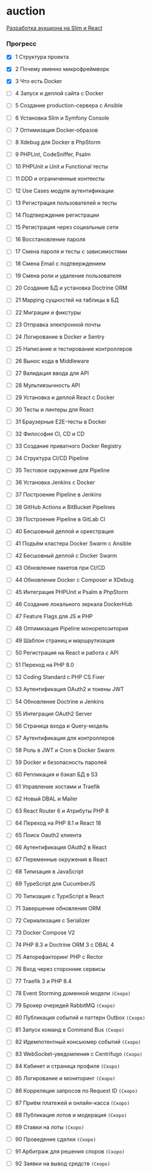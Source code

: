 # auction
[Разработка аукциона на Slim и React](https://deworker.pro/edu/series/interactive-site)

### Прогресс
 - [x] 1 Структура проекта
 - [x] 2 Почему именно микрофреймворк
 - [x] 3 Что есть Docker 
 - [ ] 4 Запуск и деплой сайта с Docker 
 - [ ] 5 Создание production-сервера c Ansible 
 - [ ] 6 Установка Slim и Symfony Console 
 - [ ] 7 Оптимизация Docker-образов
 - [ ] 8 Xdebug для Docker в PhpStorm
 - [ ] 9 PHPLint, CodeSniffer, Psalm
 - [ ] 10 PHPUnit и Unit и Functional тесты
 - [ ] 11 DDD и ограниченные контексты 
 - [ ] 12 Use Cases модуля аутентификации 
 - [ ] 13 Регистрация пользователей и тесты 
 - [ ] 14 Подтверждение регистрации 
 - [ ] 15 Регистрация через социальные сети
 - [ ] 16 Восстановление пароля
 - [ ] 17 Смена пароля и тесты с зависимостями
 - [ ] 18 Смена Email с подтверждением
 - [ ] 19 Смена роли и удаление пользователя
 - [ ] 20 Создание БД и установка Doctrine ORM
 - [ ] 21 Mapping сущностей на таблицы в БД 
 - [ ] 22 Миграции и фикстуры
 - [ ] 23 Отправка электронной почты
 - [ ] 24 Логирование в Docker и Sentry
 - [ ] 25 Написание и тестирование контроллеров
 - [ ] 26 Вынос кода в Middleware
 - [ ] 27 Валидация ввода для API
 - [ ] 28 Мультиязычность API
 - [ ] 29 Установка и деплой React с Docker
 - [ ] 30 Тесты и линтеры для React
 - [ ] 31 Браузерные E2E-тесты в Docker
 - [ ] 32 Философия CI, CD и CD
 - [ ] 33 Создание приватного Docker Registry
 - [ ] 34 Структура CI/CD Pipeline
 - [ ] 35 Тестовое окружение для Pipeline
 - [ ] 36 Установка Jenkins с Docker
 - [ ] 37 Построение Pipeline в Jenkins
 - [ ] 38 GitHub Actions и BitBucket Pipelines
 - [ ] 39 Построение Pipeline в GitLab CI
 - [ ] 40 Бесшовный деплой и оркестрация
 - [ ] 41 Подъём кластера Docker Swarm с Ansible
 - [ ] 42 Бесшовный деплой с Docker Swarm
 - [ ] 43 Обновление пакетов при CI/CD
 - [ ] 44 Обновление Docker с Composer и XDebug
 - [ ] 45 Интеграция PHPUnit и Psalm в PhpStorm
 - [ ] 46 Создание локального зеркала DockerHub
 - [ ] 47 Feature Flags для JS и PHP
 - [ ] 48 Оптимизация Pipeline монорепозитория
 - [ ] 49 Шаблон страниц и маршрутизация
 - [ ] 50 Регистрация на React и работа с API
 - [ ] 51 Переход на PHP 8.0
 - [ ] 52 Coding Standard с PHP CS Fixer
 - [ ] 53 Аутентификация OAuth2 и токены JWT
 - [ ] 54 Обновление Doctrine и Jenkins
 - [ ] 55 Интеграция OAuth2 Server
 - [ ] 56 Страница входа и Query-модель
 - [ ] 57 Аутентификация для контроллеров
 - [ ] 58 Роль в JWT и Cron в Docker Swarm
 - [ ] 59 Docker и безопасность паролей
 - [ ] 60 Репликация и бэкап БД в S3
 - [ ] 61 Управление хостами и Traefik
 - [ ] 62 Новый DBAL и Mailer
 - [ ] 63 React Router 6 и Атрибуты PHP 8
 - [ ] 64 Переход на PHP 8.1 и React 18
 - [ ] 65 Поиск Oauth2 клиента
 - [ ] 66 Аутентификация OAuth2 в React
 - [ ] 67 Переменные окружения в React
 - [ ] 68 Типизация в JavaScript
 - [ ] 69 TypeScript для CucumberJS
 - [ ] 70 Типизация с TypeScript в React
 - [ ] 71 Завершение обновления ORM
 - [ ] 72 Сериализация с Serializer
 - [ ] 73 Docker Compose V2
 - [ ] 74 PHP 8.3 и Doctrine ORM 3 с DBAL 4
 - [ ] 75 Авторефакторинг PHP с Rector
 - [ ] 76 Вход через сторонние сервисы
 - [ ] 77 Traefik 3 и PHP 8.4
 - [ ] 78 Event Storming доменной модели `(Скоро)`
 - [ ] 79 Брокер очередей RabbitMQ `(Скоро)`
 - [ ] 80 Публикация событий и паттерн Outbox `(Скоро)`
 - [ ] 81 Запуск команд в Command Bus `(Скоро)`
 - [ ] 82 Идемпотентный консьюмер событий `(Скоро)`
 - [ ] 83 WebSocket-уведомления с Centrifugo `(Скоро)`
 - [ ] 84 Кабинет и страница профиля `(Скоро)`
 - [ ] 85 Логирование и мониторинг `(Скоро)`
 - [ ] 86 Корреляция запросов по Request ID `(Скоро)`
 - [ ] 87 Приём платежей и онлайн-касса `(Скоро)`
 - [ ] 88 Публикация лотов и модерация `(Скоро)`
 - [ ] 89 Ставки на лоты `(Скоро)`
 - [ ] 90 Проведение сделки `(Скоро)`
 - [ ] 91 Арбитраж для решения споров `(Скоро)`
 - [ ] 92 Заявки на вывод средств `(Скоро)`

